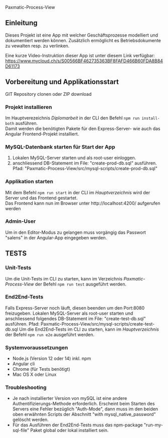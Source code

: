 Paxmatic-Process-View

## Einleitung
Dieses Projekt ist eine App mit welcher Geschäftsprozesse modelliert und dokumentiert werden können. Zusätzlich ermöglicht es Betriebsdokumente zu vewalten resp. zu verlinken.

Eine kurze Video-Instruktion dieser App ist unter diesem Link verfügbar: https://www.mycloud.ch/s/S00566BF462735363BF8FAFD466B60FDA8B84D61173

## Vorbereitung und Applikationsstart
GIT Repository clonen oder ZIP download

### Projekt installieren
Im Hauptverezeichnis *Diplomarbeit* in der CLI den Befehl `npm run install-both` ausführen.   
Damit werden die benötigten Pakete für den Express-Server- wie auch das Angular Frontend-Projekt installiert.

### MySQL-Datenbank starten für Start der App
1. Lokalen MySQL-Server starten und als root-user einloggen. 
2. anschliessend DB-Statement im File: "create-prod-db.sql" ausführen. Pfad: "Paxmatic-Process-View/src/mysql-scripts/create-prod-db.sql"

### Applikation starten
Mit dem Befehl `npm run start` in der CLI im *Hauptverzeichnis* wird der Server und das Frontend gestartet.   
Das Frontend kann nun im Browser unter http://localhost:4200/ aufgerufen werden

### Admin-User
Um in den Editor-Modus zu gelangen muss vorgängig das Passwort "salens" in der Angular-App eingegeben werden.

## TESTS
### Unit-Tests
Um die Unit-Tests im CLI zu starten, kann im Verzeichnis *Paxmatic-Process-View* der Befehl `npm run test` ausgeführt werden.   

### End2End-Tests
Falls Express-Server noch läuft, diesen beenden um den Port:8080 freizugeben.
Lokalen MySQL-Server als root-user starten und anschliessend folgendes DB-Statement im File: "create-test-db.sql" ausführen. Pfad: Paxmatic-Process-View/src/mysql-scripts/create-test-db.sql
Um die End2End-Tests im CLI zu starten, kann im *Hauptverzeichnis* der Befehl `npm run e2e` ausgeführt werden.   

### Systemvoraussetzungen
- Node.js (Version 12 oder 14) inkl. npm
- Angular cli
- Chrome (für Tests benötigt)
- Mac OS X oder Linux   

### Troubleshooting
- Je nach installierter Version von mySQL ist eine andere Authentifizierungs-Methode erforderlich. Erscheint beim Starten des Servers eine Fehler bezüglich "Auth-Mode", dann muss im den beiden oben erwähnten Scripts der Abschnitt "with mysql_native_password" gelöscht werden.
- Für das Ausführen der End2End-Tests muss das npm-package "run-my-sql-file" Paket global oder lokal installiert sein. 

